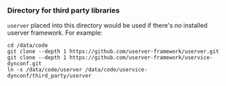 ### Directory for third party libraries

`userver` placed into this directory would be used if there's no installed
userver framework. For example:

```
cd /data/code
git clone --depth 1 https://github.com/userver-framework/userver.git
git clone --depth 1 https://github.com/userver-framework/uservice-dynconf.git
ln -s /data/code/userver /data/code/uservice-dynconf/third_party/userver
```
